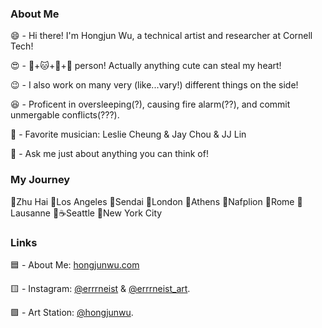 ### About Me
😄 - Hi there! I'm Hongjun Wu, a technical artist and researcher at Cornell Tech!  

😍 - 🐶+🐱+🐹+🐼 person! Actually anything cute can steal my heart!  

😉 - I also work on many very (like...vary!) different things on the side!  

😆 - Proficent in oversleeping(?), causing fire alarm(??), and commit unmergable conflicts(???).  

🥰 - Favorite musician: Leslie Cheung & Jay Chou & JJ Lin

💬 - Ask me just about anything you can think of!  

### My Journey  
🥘Zhu Hai 🍔Los Angeles 🍣Sendai 🥪London 🥗Athens 🍨Nafplion 🍕Rome 🍰Lausanne 📍☕️Seattle 🍟New York City

### Links
🟦  - About Me: [hongjunwu.com](https://hongjunwu.com/) 

🟨  - Instagram: [@errrneist](https://www.instagram.com/errrneist/) & [@errrneist_art](https://www.instagram.com/errrneist_art/).   

🟪  - Art Station: [@hongjunwu](https://hongjunwu.artstation.com/).   
